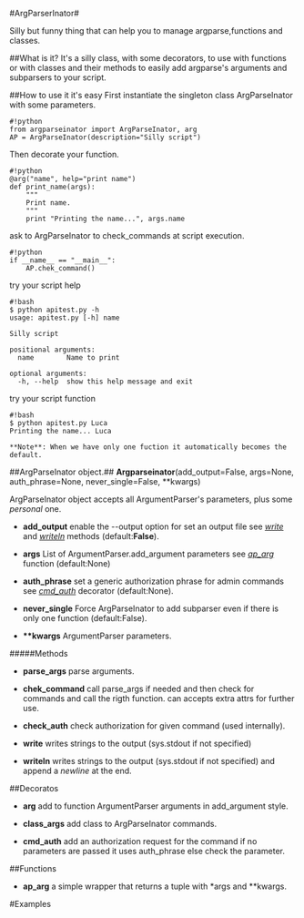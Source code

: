 #ArgParserInator#

Silly but funny thing that can help you to manage argparse,functions and
classes.


##What is it?
It's a silly class, with some decorators, to use with functions or with
classes and their methods to easily add argparse's arguments and subparsers
to your script.

##How to use it
it's easy
First instantiate the singleton class ArgParseInator with some parameters.
    
```
#!python
from argparseinator import ArgParseInator, arg
AP = ArgParseInator(description="Silly script")
```

Then decorate your function.

```
#!python
@arg("name", help="print name")
def print_name(args):
    """
    Print name.
    """
    print "Printing the name...", args.name
```

ask to ArgParseInator to check_commands at script execution.

```
#!python
if __name__ == "__main__":
    AP.chek_command()
```

try your script help
```
#!bash
$ python apitest.py -h
usage: apitest.py [-h] name

Silly script

positional arguments:
  name        Name to print

optional arguments:
  -h, --help  show this help message and exit
```

try your script function
```
#!bash
$ python apitest.py Luca
Printing the name... Luca
```

```
**Note**: When we have only one fuction it automatically becomes the default.
```


##ArgParseInator object.##
__Argparseinator__(add_output=False, args=None, auth_phrase=None,
            never_single=False, **kwargs)

ArgParseInator object accepts all ArgumentParser's parameters,
plus some *personal* one.

+ **add_output** enable the --output option for set an output file see 
    [*write*](#markdown-header-methods) and
    [*writeln*](#markdown-header-methods) methods (default:__False__).

+ **args** List of ArgumentParser.add_argument parameters
    see [*ap_arg*](#markdown-header-functions) function (default:None)

+ **auth_phrase** set a generic authorization phrase for admin commands
    see [*cmd_auth*](#markdown-header-decorators) decorator (default:None).

+ **never_single** Force ArgParseInator to add subparser even if there
    is only one function (default:False).

+ __**kwargs__ ArgumentParser parameters.

#####Methods
+ **parse_args** parse arguments.

+ **chek_command** call parse_args if needed and then check for commands and
    call the rigth function. can accepts extra attrs for further use.

+ **check_auth** check authorization for given command (used internally).

+ **write** writes strings to the output (sys.stdout if not specified)

+ **writeln** writes strings to the output (sys.stdout if not specified) and 
    append a *newline* at the end.

##Decoratos
+ **arg** add to function ArgumentParser arguments in add_argument style.

+ **class_args** add class to ArgParseInator commands.

+ **cmd_auth** add an authorization request for the command if no parameters
    are passed it uses auth_phrase else check the parameter.

##Functions
+ **ap_arg** a simple wrapper that returns a tuple with *args and **kwargs.


#Examples




